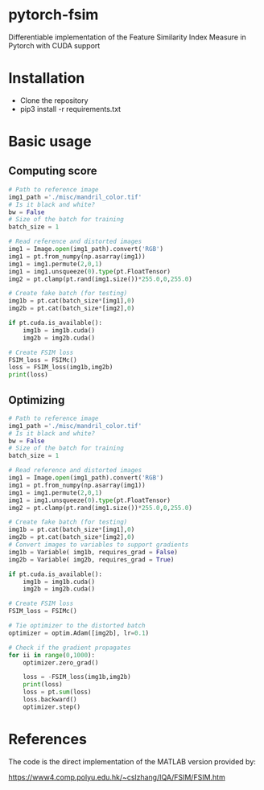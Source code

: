 # pytorch-fsim
Differentiable implementation of the Feature Similarity Index Measure in Pytorch with CUDA support

# Installation
* Clone the repository
* pip3 install -r requirements.txt

# Basic usage

## Computing score
```python
# Path to reference image
img1_path ='./misc/mandril_color.tif'
# Is it black and white?
bw = False
# Size of the batch for training
batch_size = 1

# Read reference and distorted images
img1 = Image.open(img1_path).convert('RGB')
img1 = pt.from_numpy(np.asarray(img1))
img1 = img1.permute(2,0,1)
img1 = img1.unsqueeze(0).type(pt.FloatTensor)
img2 = pt.clamp(pt.rand(img1.size())*255.0,0,255.0)

# Create fake batch (for testing)
img1b = pt.cat(batch_size*[img1],0)
img2b = pt.cat(batch_size*[img2],0)

if pt.cuda.is_available():
    img1b = img1b.cuda()
    img2b = img2b.cuda()

# Create FSIM loss
FSIM_loss = FSIMc()
loss = FSIM_loss(img1b,img2b)    
print(loss)
```

## Optimizing 
```python
# Path to reference image
img1_path ='./misc/mandril_color.tif'
# Is it black and white?
bw = False
# Size of the batch for training
batch_size = 1

# Read reference and distorted images
img1 = Image.open(img1_path).convert('RGB')
img1 = pt.from_numpy(np.asarray(img1))
img1 = img1.permute(2,0,1)
img1 = img1.unsqueeze(0).type(pt.FloatTensor)
img2 = pt.clamp(pt.rand(img1.size())*255.0,0,255.0)

# Create fake batch (for testing)
img1b = pt.cat(batch_size*[img1],0)
img2b = pt.cat(batch_size*[img2],0)
# Convert images to variables to support gradients
img1b = Variable( img1b, requires_grad = False)
img2b = Variable( img2b, requires_grad = True)

if pt.cuda.is_available():
    img1b = img1b.cuda()
    img2b = img2b.cuda()

# Create FSIM loss
FSIM_loss = FSIMc()

# Tie optimizer to the distorted batch
optimizer = optim.Adam([img2b], lr=0.1)

# Check if the gradient propagates
for ii in range(0,1000):
    optimizer.zero_grad()

    loss = -FSIM_loss(img1b,img2b)    
    print(loss)
    loss = pt.sum(loss)
    loss.backward()
    optimizer.step()
```

# References
The code is the direct implementation of the MATLAB version provided by:

https://www4.comp.polyu.edu.hk/~cslzhang/IQA/FSIM/FSIM.htm
